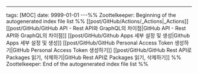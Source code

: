 ---

tags: [MOC] date: 9999-01-01 ---%% Zoottelkeeper: Beginning of the autogenerated
index file list %% [[post/GitHub/Actions/_Actions|_Actions]]
[[post/GitHub/GitHub API - Rest API와 GraphQL의 차이점|GitHub API - Rest API와
GraphQL의 차이점]] [[post/GitHub/Github Apps 세부 설정 및 생성|Github Apps 세부
설정 및 생성]] [[post/GitHub/GitHub Personal Access Token 생성하기|GitHub
Personal Access Token 생성하기]] [[post/GitHub/GitHub Rest API로 Packages 읽기,
삭제하기|GitHub Rest API로 Packages 읽기, 삭제하기]] %% Zoottelkeeper: End of
the autogenerated index file list %%
